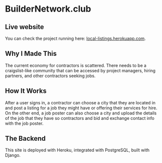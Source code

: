 # BuilderNetwork.club #

## Live website
You can check the project running here: [local-listings.herokuapp.com](https://django-classified.herokuapp.com?utm_source=github).

## Why I Made This 
The current economy for contractors is scattered. There needs to be a craigslist-like community that can be accessed by project managers, hiring partners, and other contractors seeking jobs. 

## How It Works
After a user signs in, a contractor can choose a city that they are located in and post a listing for a job they might have or offering their services for hire. On the other end, a job poster can also choose a city and upload the details of the job that they have so contractors and bid and exchange contact info with the job poster.

## The Backend
This site is deployed with Heroku, integrated with PostgreSQL, built with Django.
